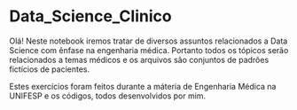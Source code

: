 # Data_Science_Clinico

Olá! Neste notebook iremos tratar de diversos assuntos relacionados a Data Science com ênfase na engenharia médica. Portanto todos os tópicos serão relacionados a temas médicos e os arquivos são conjuntos de padrões fictícios de pacientes.

Estes exercícios foram feitos durante a máteria de Engenharia Médica na UNIFESP e os códigos, todos desenvolvidos por mim.
